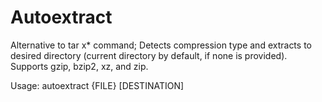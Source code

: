 # Autoextract
Alternative to tar x* command; Detects compression type and extracts to desired directory (current directory by default, if none is provided). Supports gzip, bzip2, xz, and zip.

Usage: autoextract {FILE} [DESTINATION]
